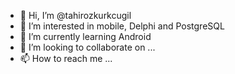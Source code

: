 - 👋 Hi, I’m @tahirozkurkcugil
- 👀 I’m interested in mobile, Delphi and PostgreSQL
- 🌱 I’m currently learning Android
- 💞️ I’m looking to collaborate on ...
- 📫 How to reach me ...

<!---
tahirozkurkcugil/tahirozkurkcugil is a ✨ special ✨ repository because its `README.md` (this file) appears on your GitHub profile.
You can click the Preview link to take a look at your changes.
--->
